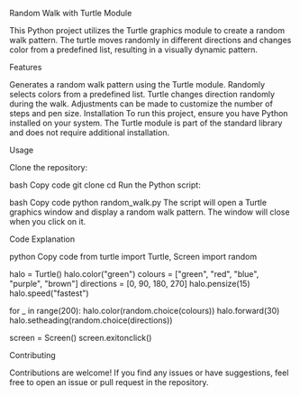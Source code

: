 Random Walk with Turtle Module


This Python project utilizes the Turtle graphics module to create a random walk pattern. The turtle moves randomly in different directions and changes color from a predefined list, resulting in a visually dynamic pattern.

Features


Generates a random walk pattern using the Turtle module.
Randomly selects colors from a predefined list.
Turtle changes direction randomly during the walk.
Adjustments can be made to customize the number of steps and pen size.
Installation
To run this project, ensure you have Python installed on your system. The Turtle module is part of the standard library and does not require additional installation.

Usage


Clone the repository:

bash
Copy code
git clone <your-repo-url>
cd <your-repo-directory>
Run the Python script:

bash
Copy code
python random_walk.py
The script will open a Turtle graphics window and display a random walk pattern. The window will close when you click on it.

Code Explanation


python
Copy code
from turtle import Turtle, Screen
import random

halo = Turtle()
halo.color("green")
colours = ["green", "red", "blue", "purple", "brown"]
directions = [0, 90, 180, 270]
halo.pensize(15)
halo.speed("fastest")

for _ in range(200):
    halo.color(random.choice(colours))
    halo.forward(30)
    halo.setheading(random.choice(directions))

screen = Screen()
screen.exitonclick()



Contributing


Contributions are welcome! If you find any issues or have suggestions, feel free to open an issue or pull request in the repository.
